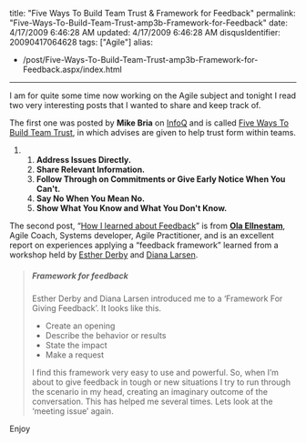 title: "Five Ways To Build Team Trust & Framework for Feedback"
permalink: "Five-Ways-To-Build-Team-Trust-amp3b-Framework-for-Feedback"
date: 4/17/2009 6:46:28 AM
updated: 4/17/2009 6:46:28 AM
disqusIdentifier: 20090417064628
tags: ["Agile"]
alias:
 - /post/Five-Ways-To-Build-Team-Trust-amp3b-Framework-for-Feedback.aspx/index.html
---
I am for quite some time now working on the Agile subject and tonight I read two very interesting posts that I wanted to share and keep track of.

The first one was posted by **Mike Bria** on [InfoQ](http://www.infoq.com/) and is called [Five Ways To Build Team Trust](http://www.infoq.com/news/2009/04/derby-building-trust), in which advises are given to help trust form within teams.
<!-- more -->

1.  1.  **Address Issues Directly.**
    2.  **Share Relevant Information.**
    3.  **Follow Through on Commitments or Give Early Notice When You Can't.**
    4.  **Say No When You Mean No.**
    5.  **Show What You Know and What You Don't Know.**   

The second post, “[How I learned about Feedback](http://ellnestam.wordpress.com/2009/04/14/how-i-learned-about-feedback/)” is from **[Ola Ellnestam](http://ellnestam.wordpress.com/about/)**, Agile Coach, Systems developer, Agile Practitioner, and is an excellent report on experiences applying a “feedback framework” learned from a workshop held by [Esther Derby](http://estherderby.com/) and [Diana Larsen](http://futureworksconsulting.com/).

> ##### **Framework for feedback**
> 
> Esther Derby and Diana Larsen introduced me to a ‘Framework For Giving Feedback’. It looks like this.
> 
> *   Create an opening
> *   Describe the behavior or results
> *   State the impact
> *   Make a request
> 
> I find this framework very easy to use and powerful. So, when I’m about to give feedback in tough or new situations I try to run through the scenario in my head, creating an imaginary outcome of the conversation. This has helped me several times. Lets look at the ‘meeting issue’ again.

Enjoy
